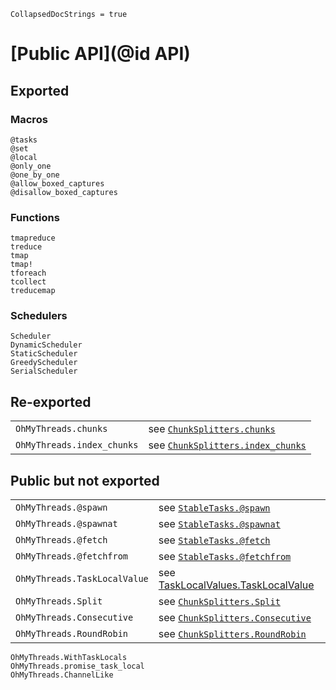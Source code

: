 ```@meta
CollapsedDocStrings = true
```

# [Public API](@id API)

## Exported

### Macros
```@docs
@tasks
@set
@local
@only_one
@one_by_one
@allow_boxed_captures
@disallow_boxed_captures
```

### Functions

```@docs
tmapreduce
treduce
tmap
tmap!
tforeach
tcollect
treducemap
```

### Schedulers

```@docs
Scheduler
DynamicScheduler
StaticScheduler
GreedyScheduler
SerialScheduler
```

## Re-exported

|                        |                                                                     |
|------------------------|---------------------------------------------------------------------|
| `OhMyThreads.chunks`   | see [`ChunkSplitters.chunks`](@extref) |
| `OhMyThreads.index_chunks`   | see [`ChunkSplitters.index_chunks`](@extref) |

## Public but not exported

|                        |                                                                     |
|------------------------|---------------------------------------------------------------------|
| `OhMyThreads.@spawn`   | see [`StableTasks.@spawn`](https://github.com/JuliaFolds2/StableTasks.jl) |
| `OhMyThreads.@spawnat` | see [`StableTasks.@spawnat`](https://github.com/JuliaFolds2/StableTasks.jl) |
| `OhMyThreads.@fetch`   | see [`StableTasks.@fetch`](https://github.com/JuliaFolds2/StableTasks.jl) |
| `OhMyThreads.@fetchfrom` | see [`StableTasks.@fetchfrom`](https://github.com/JuliaFolds2/StableTasks.jl) |
| `OhMyThreads.TaskLocalValue`   | see [TaskLocalValues.TaskLocalValue](https://github.com/vchuravy/TaskLocalValues.jl) |
| `OhMyThreads.Split`   | see [`ChunkSplitters.Split`](@extref) |
| `OhMyThreads.Consecutive`   | see [`ChunkSplitters.Consecutive`](@extref) |
| `OhMyThreads.RoundRobin`   | see [`ChunkSplitters.RoundRobin`](@extref) |


```@docs
OhMyThreads.WithTaskLocals
OhMyThreads.promise_task_local
OhMyThreads.ChannelLike
```
